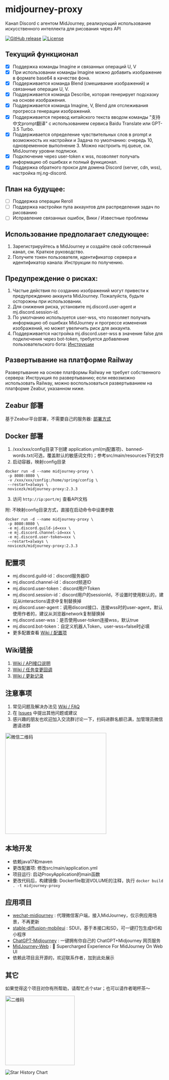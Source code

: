 # midjourney-proxy

Канал Discord с агентом MidJourney, реализующий использование искусственного интеллекта для рисования через API

[![GitHub release](https://img.shields.io/static/v1?label=release&message=v2.3.3&color=blue)](https://www.github.com/novicezk/midjourney-proxy)
[![License](https://img.shields.io/badge/license-Apache%202-4EB1BA.svg)](https://www.apache.org/licenses/LICENSE-2.0.html)

## Текущий функционал
- [x] Поддержка команды Imagine и связанных операций U, V
- [x] При использовании команды Imagine можно добавить изображение в формате base64 в качестве фона.
- [x] Поддерживается команда Blend (смешивание изображений) и связанные операции U, V.
- [x] Поддерживается команда Describe, которая генерирует подсказку на основе изображения.
- [x] Поддерживается команда Imagine, V, Blend для отслеживания прогресса генерации изображений.
- [x] Поддерживается перевод китайского текста вводом команды "支持中文prompt翻译" с использованием сервиса Baidu Translate или GPT-3.5 Turbo.
- [x] Поддерживается определение чувствительных слов в prompt и возможность их настройки и Задача по умолчанию: очередь 10, одновременное выполнение 3. Можно настроить mj.queue, см. MidJourney уровни подписки.
- [x] Подключение через user-token к wss, позволяет получать информацию об ошибках и полный функционал.
- [x] Поддержка обратного прокси для домена Discord (server, cdn, wss), настройка mj.ng-discord.

## План на будущее:
- [ ] Поддержка операции Reroll
- [ ]  Поддержка настройки пула аккаунтов для распределения задач по рисованию
- [ ] Исправление связанных ошибок, Вики / Известные проблемы

## Использование предполагает следующее:
1. Зарегистрируйтесь в MidJourney и создайте свой собственный канал, см. Краткое руководство.
2. Получите токен пользователя, идентификатор сервера и идентификатор канала: Инструкции по получению.

## Предупреждение о рисках:
1. Частые действия по созданию изображений могут привести к предупреждению аккаунта MidJourney. Пожалуйста, будьте осторожны при использовании.
2. Для снижения риска, установите mj.discord.user-agent и mj.discord.session-id.
3. По умолчанию используется user-wss, что позволяет получать информацию об ошибках MidJourney и прогрессе изменения изображений, но может увеличить риск для аккаунта.
4. Поддерживается настройка mj.discord.user-wss в значение false для подключения через bot-token, требуется добавление пользовательского бота: [Инструкции](./docs/discord-bot.md)

## Развертывание на платформе Railway
Развертывание на основе платформы Railway не требует собственного сервера: Инструкция по развертыванию; если невозможно использовать Railway, можно воспользоваться развертыванием на платформе Zeabur, указанном ниже.

## Zeabur 部署
基于Zeabur平台部署，不需要自己的服务器: [部署方式](./docs/zeabur-start.md)

## Docker 部署
1. /xxx/xxx/config目录下创建 application.yml(mj配置项)、banned-words.txt(可选，覆盖默认的敏感词文件)；参考src/main/resources下的文件
2. 启动容器，映射config目录
```shell
docker run -d --name midjourney-proxy \
 -p 8080:8080 \
 -v /xxx/xxx/config:/home/spring/config \
 --restart=always \
 novicezk/midjourney-proxy:2.3.3
```
3. 访问 `http://ip:port/mj` 查看API文档

附: 不映射config目录方式，直接在启动命令中设置参数
```shell
docker run -d --name midjourney-proxy \
 -p 8080:8080 \
 -e mj.discord.guild-id=xxx \
 -e mj.discord.channel-id=xxx \
 -e mj.discord.user-token=xxx \
 --restart=always \
 novicezk/midjourney-proxy:2.3.3
```
## 配置项
- mj.discord.guild-id：discord服务器ID
- mj.discord.channel-id：discord频道ID
- mj.discord.user-token：discord用户Token
- mj.discord.session-id：discord用户的sessionId，不设置时使用默认的，建议从interactions请求中复制替换掉
- mj.discord.user-agent：调用discord接口、连接wss时的user-agent，默认使用作者的，建议从浏览器network复制替换掉
- mj.discord.user-wss：是否使用user-token连接wss，默认true
- mj.discord.bot-token：自定义机器人Token，user-wss=false时必填
- 更多配置查看 [Wiki / 配置项](https://github.com/novicezk/midjourney-proxy/wiki/%E9%85%8D%E7%BD%AE%E9%A1%B9)

## Wiki链接
1. [Wiki / API接口说明](https://github.com/novicezk/midjourney-proxy/wiki/API%E6%8E%A5%E5%8F%A3%E8%AF%B4%E6%98%8E)
2. [Wiki / 任务变更回调](https://github.com/novicezk/midjourney-proxy/wiki/%E4%BB%BB%E5%8A%A1%E5%8F%98%E6%9B%B4%E5%9B%9E%E8%B0%83)
2. [Wiki / 更新记录](https://github.com/novicezk/midjourney-proxy/wiki/%E6%9B%B4%E6%96%B0%E8%AE%B0%E5%BD%95)

## 注意事项
1. 常见问题及解决办法见 [Wiki / FAQ](https://github.com/novicezk/midjourney-proxy/wiki/FAQ) 
2. 在 [Issues](https://github.com/novicezk/midjourney-proxy/issues) 中提出其他问题或建议
3. 感兴趣的朋友也欢迎加入交流群讨论一下，扫码进群名额已满，加管理员微信邀请进群

 <img src="https://raw.githubusercontent.com/novicezk/midjourney-proxy/main/docs/manager-qrcode.png" width="320" alt="微信二维码"/>

## 本地开发
- 依赖java17和maven
- 更改配置项: 修改src/main/application.yml
- 项目运行: 启动ProxyApplication的main函数
- 更改代码后，构建镜像: Dockerfile取消VOLUME的注释，执行 `docker build . -t midjourney-proxy`

## 应用项目
- [wechat-midjourney](https://github.com/novicezk/wechat-midjourney) : 代理微信客户端，接入MidJourney，仅示例应用场景，不再更新
- [stable-diffusion-mobileui](https://github.com/yuanyuekeji/stable-diffusion-mobileui) : SDUI，基于本接口和SD，可一键打包生成H5和小程序
- [ChatGPT-Midjourney](https://github.com/Licoy/ChatGPT-Midjourney) : 一键拥有你自己的 ChatGPT+Midjourney 网页服务
- [MidJourney-Web](https://github.com/ConnectAI-E/MidJourney-Web) : 🍎 Supercharged Experience For MidJourney On Web UI
- 依赖此项目且开源的，欢迎联系作者，加到此处展示

## 其它
如果觉得这个项目对你有所帮助，请帮忙点个star；也可以请作者喝杯茶～

 <img src="https://raw.githubusercontent.com/novicezk/midjourney-proxy/main/docs/receipt-code.png" width="220" alt="二维码"/>

![Star History Chart](https://api.star-history.com/svg?repos=novicezk/midjourney-proxy&type=Date)
